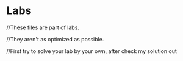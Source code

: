 # Labs
//These files are part of labs.

//They aren't as optimized as possible.

//First try to solve your lab by your own, after check my solution out
